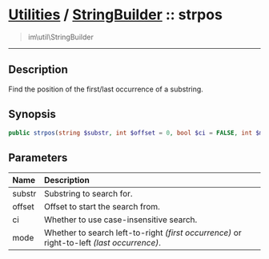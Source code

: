 # [Utilities](util.md) / [StringBuilder](util-StringBuilder.md) :: strpos
 > im\util\StringBuilder
____

## Description
Find the position of the first/last occurrence of a substring.

## Synopsis
```php
public strpos(string $substr, int $offset = 0, bool $ci = FALSE, int $mode = im\util\StringBuilder::MODE_LEFT): int
```

## Parameters
| Name | Description |
| :--- | :---------- |
| substr | Substring to search for. |
| offset | Offset to start the search from. |
| ci | Whether to use case-insensitive search. |
| mode | Whether to search left-to-right _(first occurrence)_ or right-to-left _(last occurrence)_. |
